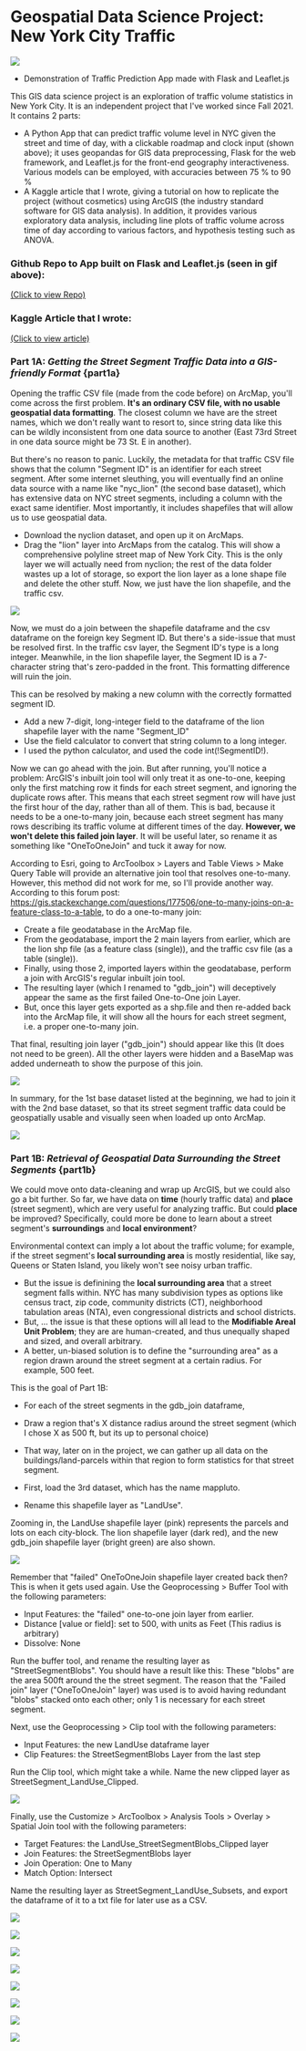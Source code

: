 # Geospatial Data Science Project: New York City Traffic

![](images/images_nyc_traffic/leaflet_gif.gif) 
* Demonstration of Traffic Prediction App made with Flask and Leaflet.js

This GIS data science project is an exploration of traffic volume statistics in New York City. It is an independent project that I've worked since Fall 2021.
It contains 2 parts:
* A Python App that can predict traffic volume level in NYC given the street and time of day, with a clickable roadmap and clock input (shown above); it uses geopandas for GIS data preprocessing, Flask for the web framework, and Leaflet.js for the front-end geography interactiveness. Various models can be employed, with accuracies between 75 % to 90 %
* A Kaggle article that I wrote, giving a tutorial on how to replicate the project (without cosmetics) using ArcGIS (the industry standard software for GIS data analysis). In addition, it provides various exploratory data analysis, including line plots of traffic volume across time of day according to various factors, and hypothesis testing such as ANOVA.

### **Github Repo to App built on Flask and Leaflet.js (seen in gif above)**:  
[(Click to view Repo)](https://github.com/benduong2001/nyc_traffic_flask)

### **Kaggle Article that I wrote**: 
[(Click to view article)](https://www.kaggle.com/code/bensonduong/geospatial-nyc-traffic-project)

### Part 1A: *Getting the Street Segment Traffic Data into a GIS-friendly Format* {part1a}

Opening the traffic CSV file (made from the code before) on ArcMap, you'll come across the first problem. **It's an ordinary CSV file, with no usable geospatial data formatting**. The closest column we have are the street names, which we don't really want to resort to, since string data like this can be wildly inconsistent from one data source to another (East 73rd Street in one data source might be 73 St. E in another).

But there's no reason to panic. Luckily, the metadata for that traffic CSV file shows that the column "Segment ID" is an identifier for each street segment. After some internet sleuthing, you will eventually find an online data source with a name like "nyc_lion" (the second base dataset), which has extensive data on NYC street segments, including a column with the exact same identifier. Most importantly, it includes shapefiles that will allow us to use geospatial data.

* Download the nyclion dataset, and open up it on ArcMaps. 
* Drag the "lion" layer into ArcMaps from the catalog. This will show a comprehensive polyline street map of New York City. This is the only layer we will actually need from nyclion; the rest of the data folder wastes up a lot of storage, so export the lion layer as a lone shape file and delete the other stuff. Now, we just have the lion shapefile, and the traffic csv.

![](images/images_nyc_traffic/ag6.png) 

Now, we must do a join between the shapefile dataframe and the csv dataframe on the foreign key Segment ID. But there's a side-issue that must be resolved first. In the traffic csv layer, the Segment ID's type is a long integer. Meanwhile, in the lion shapefile layer, the Segment ID is a 7-character string that's zero-padded in the front. This formatting difference will ruin the join.

This can be resolved by making a new column with the correctly formatted segment ID. 
* Add a new 7-digit, long-integer field to the dataframe of the lion shapefile layer with the name "Segment_ID"
* Use the field calculator to convert that string column to a long integer. 
* I used the python calculator, and used the code int(!SegmentID!).

Now we can go ahead with the join. But after running, you'll notice a problem: ArcGIS's inbuilt join tool will only treat it as one-to-one, keeping only the first matching row it finds for each street segment, and ignoring the duplicate rows after. This means that each street segment row will have just the first hour of the day, rather than all of them. This is bad, because it needs to be a one-to-many join, because each street segment has many rows describing its traffic volume at different times of the day. **However, we won't delete this failed join layer**. It will be useful later, so rename it as something like "OneToOneJoin" and tuck it away for now.

According to Esri, going to ArcToolbox > Layers and Table Views > Make Query Table will provide an alternative join tool that resolves one-to-many. However, this method did not work for me, so I'll provide another way. According to this forum post: https://gis.stackexchange.com/questions/177506/one-to-many-joins-on-a-feature-class-to-a-table, to do a one-to-many join:

* Create a file geodatabase in the ArcMap file.
* From the geodatabase, import the 2 main layers from earlier, which are the lion shp file (as a feature class (single)), and the traffic csv file (as a table (single)).
* Finally, using those 2, imported layers within the geodatabase, perform a join with ArcGIS's regular inbuilt join tool.
* The resulting layer (which I renamed to "gdb_join") will deceptively appear the same as the first failed One-to-One join Layer.
* But, once this layer gets exported as a shp.file and then re-added back into the ArcMap file, it will show all the hours for each street segment, i.e. a proper one-to-many join.

That final, resulting join layer ("gdb_join") should appear like this (It does not need to be green). All the other layers were hidden and a BaseMap was added underneath to show the purpose of this join.

![](images/images_nyc_traffic/ag7.png) 

In summary, for the 1st base dataset listed at the beginning, we had to join it with the 2nd base dataset, so that its street segment traffic data could be geospatially usable and visually seen when loaded up onto ArcMap.

![](images/images_nyc_traffic/ag8.png) 

### Part 1B: *Retrieval of Geospatial Data Surrounding the Street Segments* {part1b}

We could move onto data-cleaning and wrap up ArcGIS, but we could also go a bit further. So far, we have data on **time** (hourly traffic data) and **place** (street segment), which are very useful for analyzing traffic. But could **place** be improved? Specifically, could more be done to learn about a street segment's **surroundings** and **local environment**?

Environmental context can imply a lot about the traffic volume; for example, if the street segment's **local surrounding area** is mostly residential, like say, Queens or Staten Island, you likely won't see noisy urban traffic.

* But the issue is definining the **local surrounding area** that a street segment falls within. NYC has many subdivision types as options like census tract, zip code, community districts (CT), neighborhood tabulation areas (NTA), even congressional districts and school districts.
* But, ... the issue is that these options will all lead to the **Modifiable Areal Unit Problem**; they are are human-created, and thus unequally shaped and sized, and overall arbitrary.
* A better, un-biased solution is to define the "surrounding area" as a region drawn around the street segment at a certain radius. For example, 500 feet.

This is the goal of Part 1B:
* For each of the street segments in the gdb_join dataframe,
* Draw  a region that's X distance radius around the street segment (which I chose X as 500 ft, but its up to personal choice)
* That way, later on in the project, we can gather up all data on the buildings/land-parcels within that region to form statistics for that street segment.

* First, load the 3rd dataset, which has the name mappluto. 
* Rename this shapefile layer as "LandUse". 

Zooming in, the LandUse shapefile layer (pink) represents the parcels and lots on each city-block. The lion shapefile layer (dark red), and the new gdb_join shapefile layer (bright green) are also shown.

![](images/images_nyc_traffic/ag9.png) 

Remember that "failed" OneToOneJoin shapefile layer created back then? This is when it gets used again.
Use the Geoprocessing > Buffer Tool with the following parameters:
* Input Features: the "failed" one-to-one join layer from earlier.
* Distance [value or field]: set to 500, with units as Feet (This radius is arbitrary)
* Dissolve: None

Run the buffer tool, and rename the resulting layer as "StreetSegmentBlobs". You should have a result like this: These "blobs" are the area 500ft around the the street segment. The reason that the "Failed join" layer ("OneToOneJoin" layer) was used is to avoid having redundant "blobs" stacked onto each other; only 1 is necessary for each street segment.

Next, use the Geoprocessing > Clip tool with the following parameters:
* Input Features: the new LandUse dataframe layer
* Clip Features: the StreetSegmentBlobs Layer from the last step

Run the Clip tool, which might take a while. Name the new clipped layer as StreetSegment_LandUse_Clipped.

![](images/images_nyc_traffic/ag10.png) 

Finally, use the Customize > ArcToolbox > Analysis Tools > Overlay > Spatial Join tool with the following parameters:
* Target Features: the LandUse_StreetSegmentBlobs_Clipped layer
* Join Features: the StreetSegmentBlobs layer
* Join Operation: One to Many
* Match Option: Intersect

Name the resulting layer as StreetSegment_LandUse_Subsets, and export the dataframe of it to a txt file for later use as a CSV.

![](images/images_nyc_traffic/lubor.png) 

![](images/images_nyc_traffic/trafhrday.png) 

![](images/images_nyc_traffic/trafhrbor.png) 

![](images/images_nyc_traffic/trafhrlu.png) 

![](images/images_nyc_traffic/subproxnumfloortraff.png) 

<!--
![](images/images_nyc_traffic/normbronxunl.png) 

![](images/images_nyc_traffic/normbrookunl.png) 

![](images/images_nyc_traffic/normmanhunl.png) 

![](images/images_nyc_traffic/normquunl.png) 

![](images/images_nyc_traffic/normstiunl.png) 

![](images/images_nyc_traffic/normbronx.png) 

![](images/images_nyc_traffic/normbrook.png) 

![](images/images_nyc_traffic/normmanh.png) 

![](images/images_nyc_traffic/normqu.png) 

![](images/images_nyc_traffic/normstiu.png) 
-->

![](images/images_nyc_traffic/nycheatmap.png) 

![](images/images_nyc_traffic/nycconfmat.png) 

![](images/images_nyc_traffic/nycfeatimp.png) 
